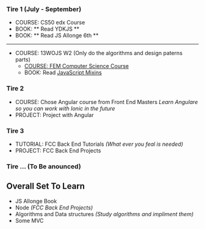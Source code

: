 

### Tire 1 (July - September)
- COURSE: CS50 edx Course
- BOOK: ** Read YDKJS **
- BOOK: ** Read JS Allonge 6th **
---
- COURSE: 13WOJS W2 (Only do the algorithms and design paterns parts)
	- [COURSE: FEM Computer Science Course](https://frontendmasters.com/courses/computer-science/)
 	- BOOK: Read [JavaScript Mixins](https://javascriptweblog.wordpress.com/2011/05/31/a-fresh-look-at-javascript-mixins/)


### Tire 2 
- COURSE: Chose Angular course from Front End Masters *Learn Angulare so you can work with Ionic in the future*
- PROJECT: Project with Angular

### Tire 3
- TUTORIAL: FCC Back End Tutorials *(What ever you feal is needed)*
- PROJECT: FCC Back End Projects

### Tire ... **(To Be anounced)**

## Overall Set To Learn
- JS Allonge Book
- Node *(FCC Back End Projects)*
- Algorithms and Data structures *(Study algorithms and impliment them)*
- Some MVC
  
  
  
